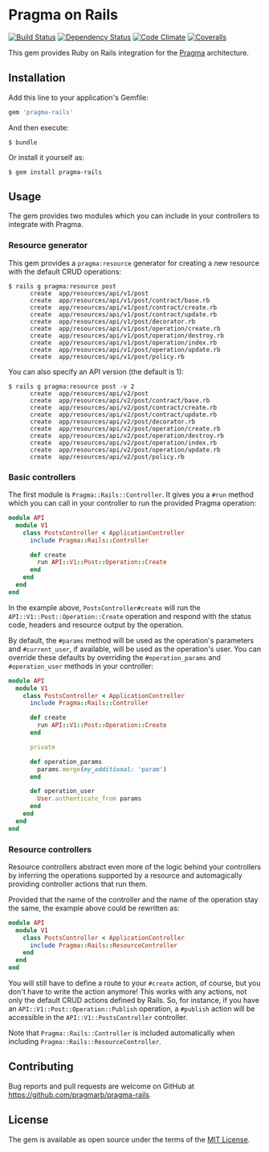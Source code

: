# Pragma on Rails

[![Build Status](https://img.shields.io/travis/pragmarb/pragma-rails.svg?maxAge=3600&style=flat-square)](https://travis-ci.org/pragmarb/pragma-rails)
[![Dependency Status](https://img.shields.io/gemnasium/pragmarb/pragma-rails.svg?maxAge=3600&style=flat-square)](https://gemnasium.com/github.com/pragmarb/pragma-rails)
[![Code Climate](https://img.shields.io/codeclimate/github/pragmarb/pragma-rails.svg?maxAge=3600&style=flat-square)](https://codeclimate.com/github/pragmarb/pragma-rails)
[![Coveralls](https://img.shields.io/coveralls/pragmarb/pragma-rails.svg?maxAge=3600&style=flat-square)](https://coveralls.io/github/pragmarb/pragma-rails)

This gem provides Ruby on Rails integration for the [Pragma](https://github.com/pragmarb/pragma) architecture.

## Installation

Add this line to your application's Gemfile:

```ruby
gem 'pragma-rails'
```

And then execute:

```console
$ bundle
```

Or install it yourself as:

```console
$ gem install pragma-rails
```

## Usage

The gem provides two modules which you can include in your controllers to integrate with Pragma.

### Resource generator

This gem provides a `pragma:resource` generator for creating a new resource with the default CRUD
operations:

```console
$ rails g pragma:resource post
      create  app/resources/api/v1/post
      create  app/resources/api/v1/post/contract/base.rb
      create  app/resources/api/v1/post/contract/create.rb
      create  app/resources/api/v1/post/contract/update.rb
      create  app/resources/api/v1/post/decorator.rb
      create  app/resources/api/v1/post/operation/create.rb
      create  app/resources/api/v1/post/operation/destroy.rb
      create  app/resources/api/v1/post/operation/index.rb
      create  app/resources/api/v1/post/operation/update.rb
      create  app/resources/api/v1/post/policy.rb
```

You can also specify an API version (the default is 1):

```console
$ rails g pragma:resource post -v 2
      create  app/resources/api/v2/post
      create  app/resources/api/v2/post/contract/base.rb
      create  app/resources/api/v2/post/contract/create.rb
      create  app/resources/api/v2/post/contract/update.rb
      create  app/resources/api/v2/post/decorator.rb
      create  app/resources/api/v2/post/operation/create.rb
      create  app/resources/api/v2/post/operation/destroy.rb
      create  app/resources/api/v2/post/operation/index.rb
      create  app/resources/api/v2/post/operation/update.rb
      create  app/resources/api/v2/post/policy.rb
```

### Basic controllers

The first module is `Pragma::Rails::Controller`. It gives you a `#run` method which you can call in
your controller to run the provided Pragma operation:

```ruby
module API
  module V1
    class PostsController < ApplicationController
      include Pragma::Rails::Controller

      def create
        run API::V1::Post::Operation::Create
      end
    end
  end
end
```

In the example above, `PostsController#create` will run the `API::V1::Post::Operation::Create`
operation and respond with the status code, headers and resource output by the operation.

By default, the `#params` method will be used as the operation's parameters and `#current_user`, if
available, will be used as the operation's user. You can override these defaults by overriding the
`#operation_params` and `#operation_user` methods in your controller:

```ruby
module API
  module V1
    class PostsController < ApplicationController
      include Pragma::Rails::Controller

      def create
        run API::V1::Post::Operation::Create
      end

      private

      def operation_params
        params.merge(my_additional: 'param')
      end

      def operation_user
        User.authenticate_from params
      end
    end
  end
end
```

### Resource controllers

Resource controllers abstract even more of the logic behind your controllers by inferring the
operations supported by a resource and automagically providing controller actions that run them.

Provided that the name of the controller and the name of the operation stay the same, the example
above could be rewritten as:

```ruby
module API
  module V1
    class PostsController < ApplicationController
      include Pragma::Rails::ResourceController
    end
  end
end
```

You will still have to define a route to your `#create` action, of course, but you don't have to
write the action anymore! This works with any actions, not only the default CRUD actions defined
by Rails. So, for instance, if you have an `API::V1::Post::Operation::Publish` operation, a
`#publish` action will be accessible in the `API::V1::PostsController` controller.

Note that `Pragma::Rails::Controller` is included automatically when including
`Pragma::Rails::ResourceController`.

## Contributing

Bug reports and pull requests are welcome on GitHub at https://github.com/pragmarb/pragma-rails.

## License

The gem is available as open source under the terms of the [MIT License](http://opensource.org/licenses/MIT).
